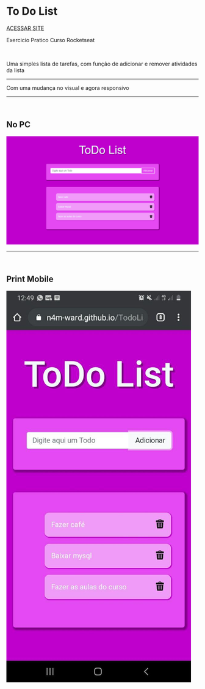 <h1>To Do List</h1> <a href="https://n4m-ward.github.io/TodoList/ToDo.html" target="blank"> ACESSAR SITE </a>
<p>Exercicio Pratico Curso Rocketseat</p>
<br>
<p> Uma simples lista de tarefas, com função de adicionar e remover atividades da lista</p>
<hr>
<p>Com uma mudança no visual e agora responsivo</p>
<hr>
<br>
<h2>No PC</h2>
<img src="print_pc.png">
<hr>
<br>
<h2>Print Mobile</h2>
<img src="print_cell.jpg">  
